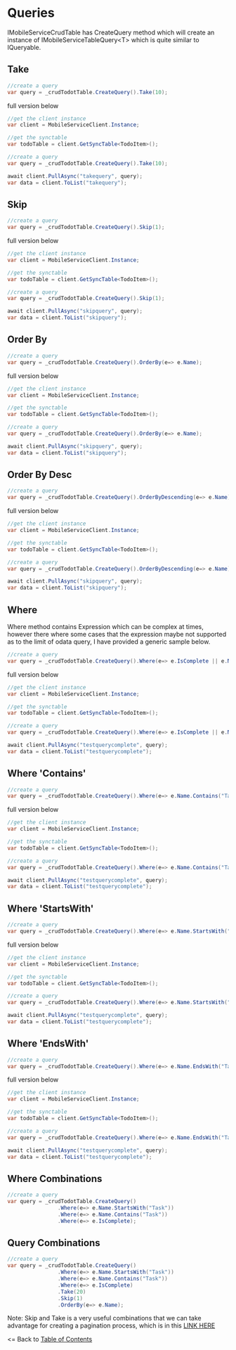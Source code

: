 # Queries

IMobileServiceCrudTable has CreateQuery method which will create an instance of IMobileServiceTableQuery<T\>  which is quite similar to IQueryable.

## Take

```csharp
//create a query
var query = _crudTodotTable.CreateQuery().Take(10);
 ```

full version below

 ```csharp
//get the client instance
var client = MobileServiceClient.Instance;

//get the synctable
var todoTable = client.GetSyncTable<TodoItem>();

//create a query
var query = _crudTodotTable.CreateQuery().Take(10);

await client.PullAsync("takequery", query);
var data = client.ToList("takequery");
 ```

## Skip

```csharp
//create a query
var query = _crudTodotTable.CreateQuery().Skip(1);
 ```

full version below

 ```csharp
//get the client instance
var client = MobileServiceClient.Instance;

//get the synctable
var todoTable = client.GetSyncTable<TodoItem>();

//create a query
var query = _crudTodotTable.CreateQuery().Skip(1);

await client.PullAsync("skipquery", query);
var data = client.ToList("skipquery");
 ```

## Order By

```csharp
//create a query
var query = _crudTodotTable.CreateQuery().OrderBy(e=> e.Name);
 ```

full version below

 ```csharp
//get the client instance
var client = MobileServiceClient.Instance;

//get the synctable
var todoTable = client.GetSyncTable<TodoItem>();

//create a query
var query = _crudTodotTable.CreateQuery().OrderBy(e=> e.Name);

await client.PullAsync("skipquery", query);
var data = client.ToList("skipquery");
 ```

## Order By Desc

```csharp
//create a query
var query = _crudTodotTable.CreateQuery().OrderByDescending(e=> e.Name);
 ```

full version below

 ```csharp
//get the client instance
var client = MobileServiceClient.Instance;

//get the synctable
var todoTable = client.GetSyncTable<TodoItem>();

//create a query
var query = _crudTodotTable.CreateQuery().OrderByDescending(e=> e.Name);

await client.PullAsync("skipquery", query);
var data = client.ToList("skipquery");
 ```

## Where

Where method contains Expression which can be complex at times, however there where some cases that the expression maybe not supported as to the limit of odata query, I have provided a generic sample below.

```csharp
//create a query
var query = _crudTodotTable.CreateQuery().Where(e=> e.IsComplete || e.Name.Contains("T"));
 ```

full version below

 ```csharp
//get the client instance
var client = MobileServiceClient.Instance;

//get the synctable
var todoTable = client.GetSyncTable<TodoItem>();

//create a query
var query = _crudTodotTable.CreateQuery().Where(e=> e.IsComplete || e.Name.Contains("T"));

await client.PullAsync("testquerycomplete", query);
var data = client.ToList("testquerycomplete");
 ```

## Where 'Contains'
```csharp
//create a query
var query = _crudTodotTable.CreateQuery().Where(e=> e.Name.Contains("Task"));
 ```

full version below

 ```csharp
//get the client instance
var client = MobileServiceClient.Instance;

//get the synctable
var todoTable = client.GetSyncTable<TodoItem>();

//create a query
var query = _crudTodotTable.CreateQuery().Where(e=> e.Name.Contains("Task"));

await client.PullAsync("testquerycomplete", query);
var data = client.ToList("testquerycomplete");
 ```

## Where 'StartsWith'
```csharp
//create a query
var query = _crudTodotTable.CreateQuery().Where(e=> e.Name.StartsWith("Task"));
 ```

full version below

 ```csharp
//get the client instance
var client = MobileServiceClient.Instance;

//get the synctable
var todoTable = client.GetSyncTable<TodoItem>();

//create a query
var query = _crudTodotTable.CreateQuery().Where(e=> e.Name.StartsWith("Task"));

await client.PullAsync("testquerycomplete", query);
var data = client.ToList("testquerycomplete");
 ```

## Where 'EndsWith'
```csharp
//create a query
var query = _crudTodotTable.CreateQuery().Where(e=> e.Name.EndsWith("Task"));
 ```

full version below

 ```csharp
//get the client instance
var client = MobileServiceClient.Instance;

//get the synctable
var todoTable = client.GetSyncTable<TodoItem>();

//create a query
var query = _crudTodotTable.CreateQuery().Where(e=> e.Name.EndsWith("Task"));

await client.PullAsync("testquerycomplete", query);
var data = client.ToList("testquerycomplete");
 ```

## Where Combinations
```csharp
//create a query
var query = _crudTodotTable.CreateQuery()
				.Where(e=> e.Name.StartsWith("Task"))
				.Where(e=> e.Name.Contains("Task"))
				.Where(e=> e.IsComplete);
 ```

## Query Combinations
```csharp
//create a query
var query = _crudTodotTable.CreateQuery()
				.Where(e=> e.Name.StartsWith("Task"))
				.Where(e=> e.Name.Contains("Task"))
				.Where(e=> e.IsComplete)
				.Take(20)
				.Skip(1)
				.OrderBy(e=> e.Name);
 ```

Note: Skip and Take is a very useful combinations that we can take advantage for creating a pagination process, which is in this [LINK HERE](Pagination.md)

<= Back to [Table of Contents](README.md)
